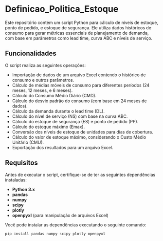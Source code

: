 # Definicao_Politica_Estoque

Este repositório contém um script Python para cálculo de níveis de estoque, ponto de pedido, e estoque de segurança. Ele utiliza dados históricos de consumo para gerar métricas essenciais de planejamento de demanda, com base em parâmetros como lead time, curva ABC e níveis de serviço.

## Funcionalidades

O script realiza as seguintes operações:

- Importação de dados de um arquivo Excel contendo o histórico de consumo e outros parâmetros.
- Cálculo de médias móveis de consumo para diferentes períodos (24 meses, 12 meses, e 6 meses).
- Cálculo do Consumo Médio Diário (CMD).
- Cálculo do desvio padrão do consumo (com base em 24 meses de dados).
- Cálculo da demanda durante o lead time (DL).
- Cálculo do nível de serviço (NS) com base na curva ABC.
- Cálculo do estoque de segurança (ES) e ponto de pedido (PP).
- Cálculo do estoque máximo (Emax).
- Conversão dos níveis de estoque de unidades para dias de cobertura.
- Cálculo do valor de estoque máximo, considerando o Custo Médio Unitário (CMU).
- Exportação dos resultados para um arquivo Excel.

## Requisitos

Antes de executar o script, certifique-se de ter as seguintes dependências instaladas:

- **Python 3.x**
- **pandas**
- **numpy**
- **scipy**
- **plotly**
- **openpyxl** (para manipulação de arquivos Excel)

Você pode instalar as dependências executando o seguinte comando:

```bash
pip install pandas numpy scipy plotly openpyxl

